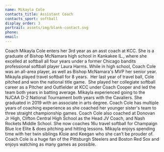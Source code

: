 ```yaml
---
name: Mikayla Cole
contacts_title: Assistant Coach
contacts_sport: softball
display_order: 3
portrait: assets/img/blank-contact.svg
phone:
email:
---
```


Coach Mikayla Cole enters her 3rd year as an asst coach at KCC. She is a graduate of Bishop McNamara high school in Kankakee IL., where she excelled at softball all four years under a former Chicago bandits professional softball player Laura Harms. While in high school, Coach Cole was an all-area player, as well as Bishop McNamara's MVP her senior year. Mikayla played travel softball for 8 years. &nbsp;Her last year of travel ball, Cole pitched and won the national title game. &nbsp;She played her collegiate softball career as a Pitcher and Outfielder at KCC under Coach Cooper and led the team both years in batting average. Mikayla experienced going to the NJCAA D-2 National Tournament both years with the Cavaliers. She graduated in 2019 with an associate in arts degree. Coach Cole has multiple years of coaching experience as she coached her younger sister's team to three straight championship games. Coach Cole also coached at Donovan Jr High, Clifton Central High School as the Head JV Coach, and Nash Rockets Middle School. She now coaches 16u travel softball for Champaign Blue Ice Elite & does pitching and hitting lessons. Mikayla enjoys spending time with her twin siblings Kloie and Keegan who she can’t be prouder of. Coach Cole is a huge fan of the Pittsburgh Steelers and Boston Red Sox and enjoys watching as many games as possible.&nbsp;
